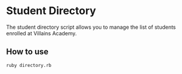# Student Directory #
 
 The student directory script allows you to manage the list of students enrolled at Villains Academy.
 
## How to use ##
 
 ```shell
 ruby directory.rb
 ```
